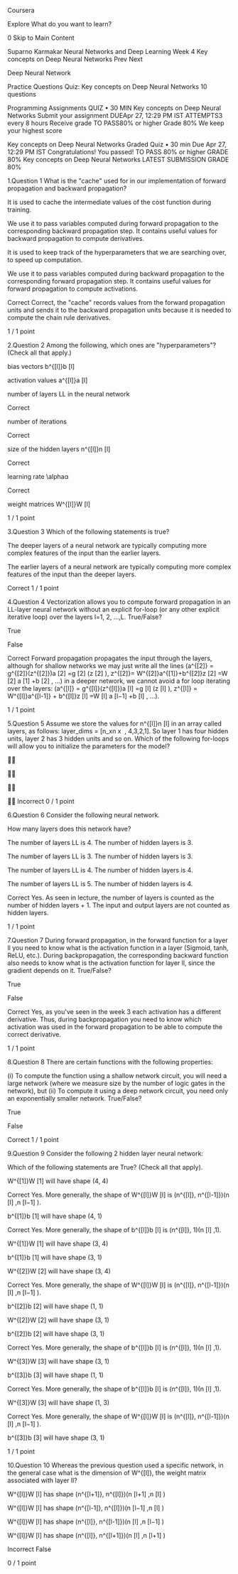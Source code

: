Coursera

Explore
What do you want to learn?

0
Skip to Main Content

Suparno Karmakar
Neural Networks and Deep Learning
Week 4
Key concepts on Deep Neural Networks
Prev
Next

Deep Neural Network

Practice Questions
Quiz: Key concepts on Deep Neural Networks
10 questions

Programming Assignments
QUIZ • 30 MIN
Key concepts on Deep Neural Networks
Submit your assignment
DUEApr 27, 12:29 PM IST
ATTEMPTS3 every 8 hours
Receive grade
TO PASS80% or higher
Grade
80%
We keep your highest score



Key concepts on Deep Neural Networks
Graded Quiz • 30 min
Due Apr 27, 12:29 PM IST
Congratulations! You passed!
TO PASS 80% or higher
GRADE
80%
Key concepts on Deep Neural Networks
LATEST SUBMISSION GRADE
80%

1.Question 1
What is the "cache" used for in our implementation of forward propagation and backward propagation?


It is used to cache the intermediate values of the cost function during training.


We use it to pass variables computed during forward propagation to the corresponding backward propagation step. It contains useful values for backward propagation to compute derivatives.


It is used to keep track of the hyperparameters that we are searching over, to speed up computation.


We use it to pass variables computed during backward propagation to the corresponding forward propagation step. It contains useful values for forward propagation to compute activations.

Correct
Correct, the "cache" records values from the forward propagation units and sends it to the backward propagation units because it is needed to compute the chain rule derivatives.

1 / 1 point

2.Question 2
Among the following, which ones are "hyperparameters"? (Check all that apply.)


bias vectors b^{[l]}b 
[l]
 


activation values a^{[l]}a 
[l]
 


number of layers LL in the neural network

Correct

number of iterations

Correct

size of the hidden layers n^{[l]}n 
[l]
 

Correct

learning rate \alphaα

Correct

weight matrices W^{[l]}W 
[l]
 

1 / 1 point

3.Question 3
Which of the following statements is true?


The deeper layers of a neural network are typically computing more complex features of the input than the earlier layers.


The earlier layers of a neural network are typically computing more complex features of the input than the deeper layers.

Correct
1 / 1 point

4.Question 4
Vectorization allows you to compute forward propagation in an LL-layer neural network without an explicit for-loop (or any other explicit iterative loop) over the layers l=1, 2, …,L. True/False?


True


False

Correct
Forward propagation propagates the input through the layers, although for shallow networks we may just write all the lines (a^{[2]} = g^{[2]}(z^{[2]})a 
[2]
 =g 
[2]
 (z 
[2]
 ), z^{[2]}= W^{[2]}a^{[1]}+b^{[2]}z 
[2]
 =W 
[2]
 a 
[1]
 +b 
[2]
 , ...) in a deeper network, we cannot avoid a for loop iterating over the layers: (a^{[l]} = g^{[l]}(z^{[l]})a 
[l]
 =g 
[l]
 (z 
[l]
 ), z^{[l]} = W^{[l]}a^{[l-1]} + b^{[l]}z 
[l]
 =W 
[l]
 a 
[l−1]
 +b 
[l]
 , ...).

1 / 1 point

5.Question 5
Assume we store the values for n^{[l]}n 
[l]
  in an array called layers, as follows: layer_dims = [n_xn 
x
​	 , 4,3,2,1]. So layer 1 has four hidden units, layer 2 has 3 hidden units and so on. Which of the following for-loops will allow you to initialize the parameters for the model?









Incorrect
0 / 1 point

6.Question 6
Consider the following neural network.


How many layers does this network have?


The number of layers LL is 4. The number of hidden layers is 3.


The number of layers LL is 3. The number of hidden layers is 3.


The number of layers LL is 4. The number of hidden layers is 4.


The number of layers LL is 5. The number of hidden layers is 4.

Correct
Yes. As seen in lecture, the number of layers is counted as the number of hidden layers + 1. The input and output layers are not counted as hidden layers.

1 / 1 point

7.Question 7
During forward propagation, in the forward function for a layer ll you need to know what is the activation function in a layer (Sigmoid, tanh, ReLU, etc.). During backpropagation, the corresponding backward function also needs to know what is the activation function for layer ll, since the gradient depends on it. True/False?


True


False

Correct
Yes, as you've seen in the week 3 each activation has a different derivative. Thus, during backpropagation you need to know which activation was used in the forward propagation to be able to compute the correct derivative.

1 / 1 point

8.Question 8
There are certain functions with the following properties:

(i) To compute the function using a shallow network circuit, you will need a large network (where we measure size by the number of logic gates in the network), but (ii) To compute it using a deep network circuit, you need only an exponentially smaller network. True/False?


True


False

Correct
1 / 1 point

9.Question 9
Consider the following 2 hidden layer neural network:


Which of the following statements are True? (Check all that apply).


W^{[1]}W 
[1]
  will have shape (4, 4)

Correct
Yes. More generally, the shape of W^{[l]}W 
[l]
  is (n^{[l]}, n^{[l-1]})(n 
[l]
 ,n 
[l−1]
 ).


b^{[1]}b 
[1]
  will have shape (4, 1)

Correct
Yes. More generally, the shape of b^{[l]}b 
[l]
  is (n^{[l]}, 1)(n 
[l]
 ,1).


W^{[1]}W 
[1]
  will have shape (3, 4)


b^{[1]}b 
[1]
  will have shape (3, 1)


W^{[2]}W 
[2]
  will have shape (3, 4)

Correct
Yes. More generally, the shape of W^{[l]}W 
[l]
  is (n^{[l]}, n^{[l-1]})(n 
[l]
 ,n 
[l−1]
 ).


b^{[2]}b 
[2]
  will have shape (1, 1)


W^{[2]}W 
[2]
  will have shape (3, 1)


b^{[2]}b 
[2]
  will have shape (3, 1)

Correct
Yes. More generally, the shape of b^{[l]}b 
[l]
  is (n^{[l]}, 1)(n 
[l]
 ,1).


W^{[3]}W 
[3]
  will have shape (3, 1)


b^{[3]}b 
[3]
  will have shape (1, 1)

Correct
Yes. More generally, the shape of b^{[l]}b 
[l]
  is (n^{[l]}, 1)(n 
[l]
 ,1).


W^{[3]}W 
[3]
  will have shape (1, 3)

Correct
Yes. More generally, the shape of W^{[l]}W 
[l]
  is (n^{[l]}, n^{[l-1]})(n 
[l]
 ,n 
[l−1]
 ).


b^{[3]}b 
[3]
  will have shape (3, 1)

1 / 1 point

10.Question 10
Whereas the previous question used a specific network, in the general case what is the dimension of W^{[l]}, the weight matrix associated with layer ll?


W^{[l]}W 
[l]
  has shape (n^{[l+1]}, n^{[l]})(n 
[l+1]
 ,n 
[l]
 )


W^{[l]}W 
[l]
  has shape (n^{[l-1]}, n^{[l]})(n 
[l−1]
 ,n 
[l]
 )


W^{[l]}W 
[l]
  has shape (n^{[l]}, n^{[l-1]})(n 
[l]
 ,n 
[l−1]
 )


W^{[l]}W 
[l]
  has shape (n^{[l]}, n^{[l+1]})(n 
[l]
 ,n 
[l+1]
 )

Incorrect
False

0 / 1 point